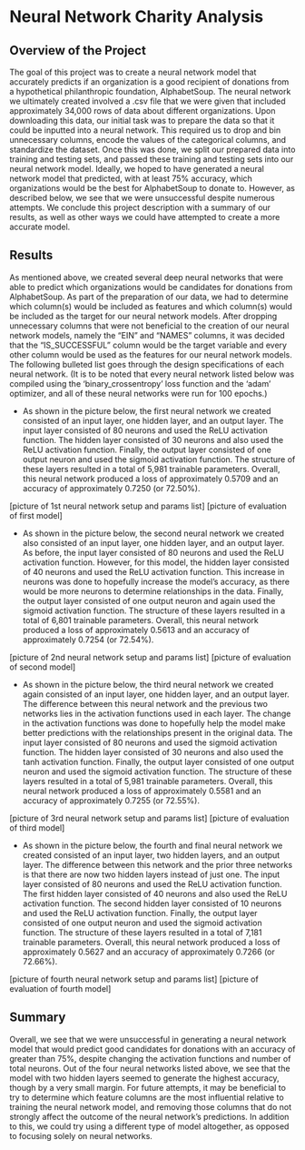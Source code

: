 # Neural Network Charity Analysis

## Overview of the Project
The goal of this project was to create a neural network model that accurately predicts if an organization is a good recipient of donations from a hypothetical philanthropic foundation, AlphabetSoup.  The neural network we ultimately created involved a .csv file that we were given that included approximately 34,000 rows of data about different organizations.  Upon downloading this data, our initial task was to prepare the data so that it could be inputted into a neural network.  This required us to drop and bin unnecessary columns, encode the values of the categorical columns, and standardize the dataset.  Once this was done, we split our prepared data into training and testing sets, and passed these training and testing sets into our neural network model.  Ideally, we hoped to have generated a neural network model that predicted, with at least 75% accuracy, which organizations would be the best for AlphabetSoup to donate to.  However, as described below, we see that we were unsuccessful despite numerous attempts.  We conclude this project description with a summary of our results, as well as other ways we could have attempted to create a more accurate model.     

## Results
As mentioned above, we created several deep neural networks that were able to predict which organizations would be candidates for donations from AlphabetSoup.  As part of the preparation of our data, we had to determine which column(s) would be included as features and which column(s) would be included as the target for our neural network models.  After dropping unnecessary columns that were not beneficial to the creation of our neural network models, namely the “EIN” and “NAMES” columns, it was decided that the “IS_SUCCESSFUL” column would be the target variable and every other column would be used as the features for our neural network models.    The following bulleted list goes through the design specifications of each neural network.  (It is to be noted that every neural network listed below was compiled using the ‘binary_crossentropy’ loss function and the ‘adam’ optimizer, and all of these neural networks were run for 100 epochs.)

* As shown in the picture below, the first neural network we created consisted of an input layer, one hidden layer, and an output layer.  The input layer consisted of 80 neurons and used the ReLU activation function.  The hidden layer consisted of 30 neurons and also used the ReLU activation function.  Finally, the output layer consisted of one output neuron and used the sigmoid activation function.  The structure of these layers resulted in a total of 5,981 trainable parameters.  Overall, this neural network produced a loss of approximately 0.5709 and an accuracy of approximately 0.7250 (or 72.50%).  

[picture of 1st neural network setup and params list]
[picture of evaluation of first model]


* As shown in the picture below, the second neural network we created also consisted of an input layer, one hidden layer, and an output layer.  As before, the input layer consisted of 80 neurons and used the ReLU activation function.  However, for this model, the hidden layer consisted of 40 neurons and used the ReLU activation function.  This increase in neurons was done to hopefully increase the model’s accuracy, as there would be more neurons to determine relationships in the data.  Finally, the output layer consisted of one output neuron and again used the sigmoid activation function.  The structure of these layers resulted in a total of 6,801 trainable parameters.  Overall, this neural network produced a loss of approximately 0.5613 and an accuracy of approximately 0.7254 (or 72.54%).  

[picture of 2nd neural network setup and params list]
[picture of evaluation of second model]


* As shown in the picture below, the third neural network we created again consisted of an input layer, one hidden layer, and an output layer.  The difference between this neural network and the previous two networks lies in the activation functions used in each layer.  The change in the activation functions was done to hopefully help the model make better predictions with the relationships present in the original data.  The input layer consisted of 80 neurons and used the sigmoid activation function.  The hidden layer consisted of 30 neurons and also used the tanh activation function.  Finally, the output layer consisted of one output neuron and used the sigmoid activation function.  The structure of these layers resulted in a total of 5,981 trainable parameters.  Overall, this neural network produced a loss of approximately 0.5581 and an accuracy of approximately 0.7255 (or 72.55%).  

[picture of 3rd neural network setup and params list]
[picture of evaluation of third model]


* As shown in the picture below, the fourth and final neural network we created consisted of an input layer, two hidden layers, and an output layer.  The difference between this network and the prior three networks is that there are now two hidden layers instead of just one.  The input layer consisted of 80 neurons and used the ReLU activation function.  The first hidden layer consisted of 40 neurons and also used the ReLU activation function.  The second hidden layer consisted of 10 neurons and used the ReLU activation function.  Finally, the output layer consisted of one output neuron and used the sigmoid activation function.  The structure of these layers resulted in a total of 7,181 trainable parameters.  Overall, this neural network produced a loss of approximately 0.5627 and an accuracy of approximately 0.7266 (or 72.66%).  

[picture of fourth neural network setup and params list]
[picture of evaluation of fourth model]

## Summary
Overall, we see that we were unsuccessful in generating a neural network model that would predict good candidates for donations with an accuracy of greater than 75%, despite changing the activation functions and number of total neurons.  Out of the four neural networks listed above, we see that the model with two hidden layers seemed to generate the highest accuracy, though by a very small margin.  For future attempts, it may be beneficial to try to determine which feature columns are the most influential relative to training the neural network model, and removing those columns that do not strongly affect the outcome of the neural network’s predictions.  In addition to this, we could try using a different type of model altogether, as opposed to focusing solely on neural networks.
